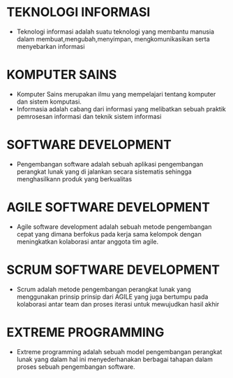 # TEKNOLOGI INFORMASI
* Teknologi informasi adalah suatu teknologi yang membantu manusia dalam membuat,mengubah,menyimpan, mengkomunikasikan serta menyebarkan informasi 

# KOMPUTER SAINS
* Komputer Sains merupakan ilmu yang mempelajari tentang komputer dan sistem komputasi. 
* Informasia adalah cabang dari informasi yang melibatkan sebuah praktik pemrosesan informasi dan teknik sistem informasi

# SOFTWARE DEVELOPMENT

* Pengembangan software adalah sebuah aplikasi pengembangan perangkat lunak yang di jalankan secara sistematis sehingga menghasilkann produk yang berkualitas


# AGILE SOFTWARE DEVELOPMENT
* Agile software development adalah sebuah metode pengembangan cepat yang dimana berfokus pada kerja sama kelompok dengan meningkatkan kolaborasi antar anggota tim agile.

# SCRUM SOFTWARE DEVELOPMENT
* Scrum adalah metode pengembangan perangkat lunak yang menggunakan prinsip prinsip dari AGILE yang juga bertumpu pada kolaborasi antar team dan proses iterasi untuk mewujudkan hasil akhir

# EXTREME PROGRAMMING
* Extreme programming adalah sebuah model pengembangan perangkat lunak yang dalam hal ini menyederhanakan berbagai tahapan dalam proses sebuah pengembangan software.